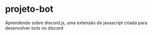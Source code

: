 # projeto-bot
Aprendendo sobre discord.js, uma extensão de javascript criada para desenvolver bots no discord
